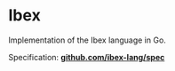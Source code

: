 # Ibex

Implementation of the Ibex language in Go.

Specification: **[github.com/ibex-lang/spec](https://github.com/ibex-lang/spec)**
